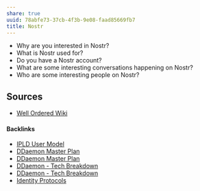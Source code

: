```yaml
---
share: true
uuid: 78abfe73-37cb-4f3b-9e08-faad85669fb7
title: Nostr
---
```

* Why are you interested in Nostr?
* What is Nostr used for?
* Do you have a Nostr account?
* What are some interesting conversations happening on Nostr?
* Who are some interesting people on Nostr?



## Sources

* [Well Ordered Wiki](https://wiki.wellorder.net/post/nostr-intro/)

#### Backlinks

* [IPLD User Model](/bbb2e4e9-08b9-461e-ba58-8a15c27d06d1)
* [DDaemon Master Plan](/58fef7f0-c9dc-44b3-949f-1c034bc24cf2)
* [DDaemon Master Plan](/58fef7f0-c9dc-44b3-949f-1c034bc24cf2)
* [DDaemon - Tech Breakdown](/457c6a22-361f-4b4b-9867-809c7c6d0316)
* [DDaemon - Tech Breakdown](/457c6a22-361f-4b4b-9867-809c7c6d0316)
* [Identity Protocols](/197d37c9-dd58-4222-8c98-9f63c043a77b)